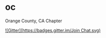 oc
==

Orange County, CA Chapter

[![Gitter](https://badges.gitter.im/Join Chat.svg)](https://gitter.im/nodeschool/oc?utm_source=badge&utm_medium=badge&utm_campaign=pr-badge&utm_content=badge)